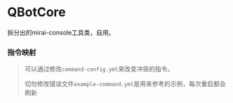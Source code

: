 # QBotCore
拆分出的mirai-console工具类，自用。
### 指令映射
> 可以通过修改`command-config.yml`来改变冲突的指令。
>
> 切勿修改错误文件`example-command.yml`是用来参考的示例，每次重启都会刷新
